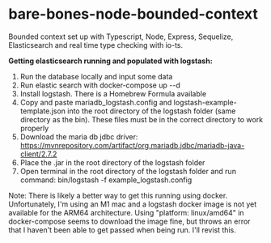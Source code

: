 # bare-bones-node-bounded-context

Bounded context set up with Typescript, Node, Express, Sequelize, Elasticsearch and real time type checking with io-ts.

**Getting elasticsearch running and populated with logstash:**

1. Run the database locally and input some data
2. Run elastic search with docker-compose up --d
3. Install logstash. There is a Homebrew Formula available
4. Copy and paste mariadb_logstash.config and logstash-example-template.json into the root directory of the logstash folder (same directory as the bin). These files must be in the correct directory to work properly
5. Download the maria db jdbc driver: https://mvnrepository.com/artifact/org.mariadb.jdbc/mariadb-java-client/2.7.2
6. Place the .jar in the root directory of the logstash folder
7. Open terminal in the root directory of the logstash folder and run command: bin/logstash -f example_logstash.config

Note: There is likely a better way to get this running using docker. Unfortunately, I'm using an M1 mac and a logstash docker image is not yet available for the ARM64 architecture. Using "platform: linux/amd64" in docker-compose seems to download the image fine, but throws an error that I haven't been able to get passed when being run. I'll revist this.
